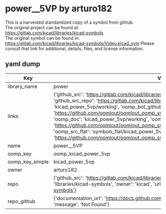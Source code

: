 # power__5VP by arturo182  
This is a harvested standardized copy of a symbol from github.  
The original project can be found at:  
https://gitlab.com/kicad/libraries/kicad-symbols  
The original symbol can be found in:
https://gitlab.com/kicad/libraries/kicad-symbols/Video.kicad_sym
Please consult that link for additional, details, files, and license information.  
## yaml dump  
| Key | Value |  
| --- | --- |  
| library_name | power |  
| links | {'github_src': 'https://gitlab.com/kicad/libraries/kicad-symbols/Video.kicad_sym', 'github_src_repo': 'https://gitlab.com/kicad/libraries/kicad-symbols', 'oomp_bot': 'kicad_power_5vp/working', 'oomp_bot_github': 'https://github.com/oomlout/oomlout_oomp_symbol_bot/tree/main/kicad_power_5vp/working', 'oomp_doc': 'kicad_power_5vp/working', 'oomp_doc_github': 'https://github.com/oomlout/oomlout_oomp_symbol_doc/tree/main/kicad_power_5vp/working', 'oomp_src_flat': 'symbols_flat/kicad_power_5vp/working', 'oomp_src_flat_github': 'https://github.com/oomlout/oomlout_oomp_symbol_src/tree/main/kicad_power_5vp/working'} |  
| name | power__5VP |  
| oomp_key | oomp_kicad_power_5vp |  
| oomp_key_simple | kicad_power_5vp |  
| owner | arturo182 |  
| repo | {'github_src': 'https://gitlab.com/kicad/libraries/kicad-symbols/Video.kicad_sym', 'name': 'libraries/kicad-symbols', 'owner': 'kicad', 'url': 'https://gitlab.com/kicad/libraries/kicad-symbols'} |  
| repo_github | {'documentation_url': 'https://docs.github.com/rest/repos/repos#get-a-repository', 'message': 'Not Found'} |  

